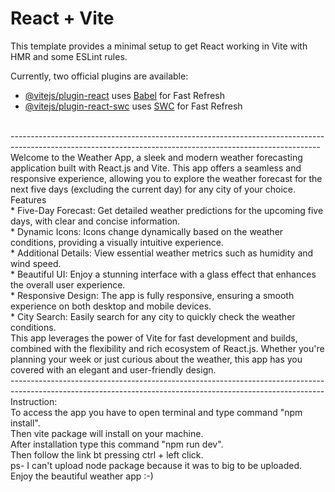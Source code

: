 # React + Vite

This template provides a minimal setup to get React working in Vite with HMR and some ESLint rules.

Currently, two official plugins are available:

- [@vitejs/plugin-react](https://github.com/vitejs/vite-plugin-react/blob/main/packages/plugin-react/README.md) uses [Babel](https://babeljs.io/) for Fast Refresh
- [@vitejs/plugin-react-swc](https://github.com/vitejs/vite-plugin-react-swc) uses [SWC](https://swc.rs/) for Fast Refresh
<br>
-----------------------------------------------------------------------------------------------------------------------------------------------------------
<br>
Welcome to the Weather App, a sleek and modern weather forecasting application built with React.js and Vite. This app offers a seamless and responsive experience, allowing you to explore the weather forecast for the next five days (excluding the current day) for any city of your choice.
<br>
Features
<br>
* Five-Day Forecast: Get detailed weather predictions for the upcoming five days, with clear and concise information.
<br>
* Dynamic Icons: Icons change dynamically based on the weather conditions, providing a visually intuitive experience.
<br>
* Additional Details: View essential weather metrics such as humidity and wind speed.
<br>
* Beautiful UI: Enjoy a stunning interface with a glass effect that enhances the overall user experience.
<br>
* Responsive Design: The app is fully responsive, ensuring a smooth experience on both desktop and mobile devices.
<br>
* City Search: Easily search for any city to quickly check the weather conditions.
  <br>
This app leverages the power of Vite for fast development and builds, combined with the flexibility and rich ecosystem of React.js. Whether you're planning your week or just curious about the weather, this app has you covered with an elegant and user-friendly design.
<br>
------------------------------------------------------------------------------------------------------------------------------------------------------------
<br>
Instruction: 
<br>
To access the app you have to open terminal and type command "npm install". 
<br>
Then vite package will install on your machine. 
<br>
After installation type this command "npm run dev".
<br>
Then follow the link bt pressing ctrl + left click.
<br>
ps- I can't upload node package because it was to big to be uploaded.
<br>
Enjoy the beautiful weather app :-)
